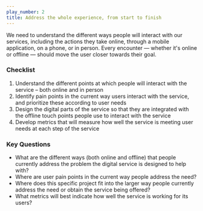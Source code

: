 ```yaml
---
play_number: 2
title: Address the whole experience, from start to finish
---
```


We need to understand the different ways people will interact with our services, including the actions they take online, through a mobile application, on a phone, or in person. Every encounter — whether it's online or offline — should move the user closer towards their goal.

### Checklist
1. Understand the different points at which people will interact with the service – both online and in person
2. Identify pain points in the current way users interact with the service, and prioritize these according to user needs
3. Design the digital parts of the service so that they are integrated with the offline touch points people use to interact with the service
4. Develop metrics that will measure how well the service is meeting user needs at each step of the service


### Key Questions
- What are the different ways (both online and offline) that people currently address the problem the digital service is designed to help with?
- Where are user pain points in the current way people address the need?
- Where does this specific project fit into the larger way people currently address the need or obtain the service being offered?
- What metrics will best indicate how well the service is working for its users?
